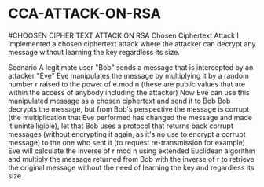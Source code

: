 # CCA-ATTACK-ON-RSA
#CHOOSEN CIPHER TEXT ATTACK  ON RSA
Chosen Ciphertext Attack
I implemented a chosen ciphertext attack where the attacker can decrypt any message without learning the key regardless its size.

Scenario
A legitimate user "Bob" sends a message that is intercepted by an attacker "Eve"
Eve manipulates the message by multiplying it by a random number r raised to the power of e mod n (these are public values that are within the access of anybody including the attacker)
Now Eve can use this manipulated message as a chosen ciphertext and send it to Bob
Bob decrypts the message, but from Bob's perspective the message is corrupt (the multiplication that Eve performed has changed the message and made it unintelligible), let that Bob uses a protocol that returns back corrupt messages (without encrypting it again, as it's no use to encrypt a corrupt message) to the one who sent it (to request re-transmission for example)
Eve will calculate the inverse of r mod n using extended Euclidean algorithm and multiply the message returned from Bob with the inverse of r to retrieve the original message without the need of learning the key and regardless its size
